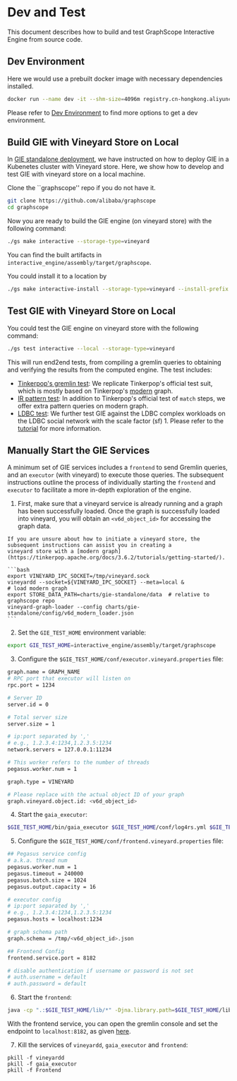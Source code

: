 # Dev and Test

This document describes how to build and test GraphScope Interactive Engine from source code.

## Dev Environment

Here we would use a prebuilt docker image with necessary dependencies installed.

```bash
docker run --name dev -it --shm-size=4096m registry.cn-hongkong.aliyuncs.com/graphscope/graphscope-dev:latest
```

Please refer to [Dev Environment](../development/dev_guide.md#dev-environment) to find more options to get a dev environment.

## Build GIE with Vineyard Store on Local
In [GIE standalone deployment](./deployment.md), we have instructed on how to deploy GIE in a Kubenetes cluster with Vineyard store. Here, we show how to develop and test GIE with vineyard store on a local machine.

Clone the ``graphscope'' repo if you do not have it.
```bash
git clone https://github.com/alibaba/graphscope
cd graphscope
```

Now you are ready to build the GIE engine (on vineyard store) with the following command:
```bash
./gs make interactive --storage-type=vineyard
```
You can find the built artifacts in `interactive_engine/assembly/target/graphscope`.

You could install it to a location by

```bash
./gs make interactive-install --storage-type=vineyard --install-prefix /opt/graphscope
```

## Test GIE with Vineyard Store on Local
You could test the GIE engine on vineyard store with the following command:
```bash
./gs test interactive --local --storage-type=vineyard
```

This will run end2end tests, from compiling a gremlin queries to obtaining and verifying the results from the computed engine. The test includes:
  - [Tinkerpop's gremlin test](https://github.com/alibaba/GraphScope/tree/main/interactive_engine/compiler/src/main/java/com/alibaba/graphscope/gremlin/integration/suite/standard): We replicate Tinkerpop's official test suit, which is mostly based on Tinkerpop's [modern](https://tinkerpop.apache.org/docs/3.6.2/tutorials/getting-started/)
  graph.
  - [IR pattern test](https://github.com/alibaba/GraphScope/tree/main/interactive_engine/compiler/src/main/java/com/alibaba/graphscope/gremlin/integration/suite/pattern): In addition to Tinkerpop's official test of `match` steps, we offer extra pattern queries on modern graph.
  - [LDBC test](https://github.com/alibaba/GraphScope/blob/main/interactive_engine/compiler/src/main/java/com/alibaba/graphscope/gremlin/integration/suite/ldbc): We further test GIE against the LDBC complex workloads on the LDBC social network with the scale factor (sf) 1.
   Please refer to the [tutorial](./tutorial_ldbc_gremlin.md) for more information.

## Manually Start the GIE Services
A minimum set of GIE services includes a `frontend` to send Gremlin queries, and an `executor` (with vineyard) to execute those queries. The subsequent instructions outline the process of individually starting the `frontend` and `executor` to facilitate a more in-depth exploration of the engine.

1. First, make sure that a vineyard service is already running and a graph has been successfully loaded. Once the graph is successfully loaded into vineyard, you will obtain an `<v6d_object_id>`
for accessing the graph data.

````{hint}
If you are unsure about how to initiate a vineyard store, the subsequent instructions can assist you in creating a
vineyard store with a [modern graph](https://tinkerpop.apache.org/docs/3.6.2/tutorials/getting-started/).

```bash
export VINEYARD_IPC_SOCKET=/tmp/vineyard.sock
vineyardd --socket=${VINEYARD_IPC_SOCKET} --meta=local &
# load modern graph
export STORE_DATA_PATH=charts/gie-standalone/data  # relative to graphscope repo
vineyard-graph-loader --config charts/gie-standalone/config/v6d_modern_loader.json
```
````

2. Set the `GIE_TEST_HOME` environment variable:
```bash
export GIE_TEST_HOME=interactive_engine/assembly/target/graphscope
```

3. Configure the `$GIE_TEST_HOME/conf/executor.vineyard.properties` file:
```bash
graph.name = GRAPH_NAME
# RPC port that executor will listen on
rpc.port = 1234

# Server ID
server.id = 0

# Total server size
server.size = 1

# ip:port separated by ','
# e.g., 1.2.3.4:1234,1.2.3.5:1234
network.servers = 127.0.0.1:11234

# This worker refers to the number of threads
pegasus.worker.num = 1

graph.type = VINEYARD

# Please replace with the actual object ID of your graph
graph.vineyard.object.id: <v6d_object_id>
```

4. Start the `gaia_executor`:
```bash
$GIE_TEST_HOME/bin/gaia_executor $GIE_TEST_HOME/conf/log4rs.yml $GIE_TEST_HOME/conf/executor.vineyard.properties &
```

5. Configure the `$GIE_TEST_HOME/conf/frontend.vineyard.properties` file:
```bash
## Pegasus service config
# a.k.a. thread num
pegasus.worker.num = 1
pegasus.timeout = 240000
pegasus.batch.size = 1024
pegasus.output.capacity = 16

# executor config
# ip:port separated by ','
# e.g., 1.2.3.4:1234,1.2.3.5:1234
pegasus.hosts = localhost:1234

# graph schema path
graph.schema = /tmp/<v6d_object_id>.json

## Frontend Config
frontend.service.port = 8182

# disable authentication if username or password is not set
# auth.username = default
# auth.password = default
```

6. Start the `frontend`:
```bash
java -cp ".:$GIE_TEST_HOME/lib/*" -Djna.library.path=$GIE_TEST_HOME/lib com.alibaba.graphscope.frontend.Frontend $GIE_TEST_HOME/conf/frontend.vineyard.properties &
```

With the frontend service, you can open the gremlin console and set the endpoint to
`localhost:8182`, as given [here](./tinkerpop_gremlin.md#gremlin-console).

7. Kill the services of `vineyardd`, `gaia_executor` and `frontend`:
```
pkill -f vineyardd
pkill -f gaia_executor
pkill -f Frontend
```
